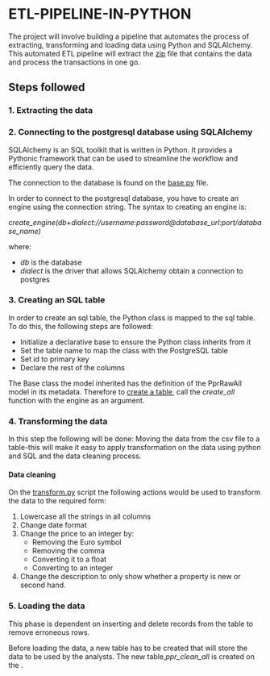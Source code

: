 # ETL-PIPELINE-IN-PYTHON
The project will involve building a pipeline that automates the process of extracting, transforming and loading data using Python and SQLAlchemy.
This automated ETL pipeline will extract the [zip](data\PPR-2021.zip) file that contains the data and process the transactions in one go. 

## Steps followed
### 1. Extracting the data

### 2. Connecting to the postgresql database using SQLAlchemy
SQLAlchemy is an SQL toolkit that is written in Python. It provides a Pythonic framework that can be used to streamline the workflow and efficiently query the data.

The connection to the database is found on the [base.py](scripts\common\base.py) file.

In order to connect to the postgresql database, you have to create an engine using the connection string. The syntax to creating an engine is:

*create_engine(db+dialect://username:password@database_url:port/database_name)*

where:
* *db* is the database
* *dialect* is the driver that allows SQLAlchemy obtain a connection to postgres


### 3. Creating an SQL table
In order to create an sql table, the Python class is mapped to the sql table. To do this, the following steps are followed:
* Initialize a declarative base to ensure the Python class inherits from it
* Set the table name to map the class with the PostgreSQL table
* Set id to primary key
* Declare the rest of the columns

The Base class the model inherited has the definition of the PprRawAll model in its metadata. Therefore to [create a table](scripts\common\create_tables.py), call the *create_all* function with the engine as an argument.

### 4. Transforming the data

In this step the following will be done: Moving the data from the csv file to a table-this will make it easy to apply transformation on the data using python and SQL and the data cleaning process.

#### Data cleaning
On the [transform.py](scripts\transform.py)  script the following actions would be used to transform the data to the required form: 
1.	Lowercase all the strings in all columns 
2.	Change date format 
3.	Change the price to an integer by:
    * Removing the Euro symbol
    * Removing the comma
    * Converting it to a float 
    * Converting to an integer
4.	Change the description to only show whether a property is new or second hand.


### 5. Loading the data
This phase is dependent on inserting and delete records from the table to remove erroneous rows.

Before loading the data, a new table has to be created that will store the data to be used by the analysts. The new table,*ppr_clean_all* is created on the .













